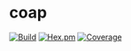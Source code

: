 # coap

[![Build](https://status.pdmbuilds.proximetry.com/packages/erl_coap/versions/master/build/badge)](https://status.pdmbuilds.proximetry.com/packages/erl_coap/versions/master/build/link) [![Hex.pm](https://img.shields.io/badge/hex-1.0.10-aa66cc.svg)](http://hex.pdmbuilds.proximetry.com/packages/coap/1.0.10) [![Coverage](https://status.pdmbuilds.proximetry.com/packages/erl_coap/versions/1.0.1/coverage/badge)](https://status.pdmbuilds.proximetry.com/packages/erl_coap/versions/1.0.1/coverage/link)
